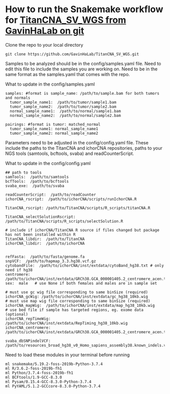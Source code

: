 # How to run the Snakemake workflow for [TitanCNA_SV_WGS from GavinHaLab on git](https://github.com/GavinHaLab/TitanCNA_SV_WGS)

Clone the repo to your local directory
```
git clone https://github.com/GavinHaLab/TitanCNA_SV_WGS.git
```

Samples to be analyzed should be in the config/samples.yaml file. Need to edit this file to include the samples you are working on. Need to be in the same format as the samples.yaml that comes with the repo.

What to update in the config/samples.yaml
```
samples: #format is sample_name: /path/to/sample.bam for both tumors and normals
  tumor_sample_name1:  /path/to/tumor/sample1.bam
  tumor_sample_name2:  /path/to/tumor/sample2.bam
  normal_sample_name1:  /path/to/normal/sample1.bam
  normal_sample_name2:  /path/to/normal/sample2.bam

pairings: #format is tumor: matched_normal
  tumor_sample_name1: normal_sample_name1
  tumor_sample_name2: normal_sample_name2
```

Parameters need to be adjusted in the config/config.yaml file. These include the paths to the TitanCNA and ichorCNA repositories, paths to your NGS tools (samtools, bcftools, svaba) and readCounterScript.

What to update in the config/config.yaml
```
## path to tools
samTools:  /path/to/samtools
bcfTools:  /path/to/bcftools
svaba_exe:  /path/to/svaba

readCounterScript:  /path/to/readCounter
ichorCNA_rscript:  /path/to/ichorCNA/scripts/runIchorCNA.R

TitanCNA_rscript: /path/to/TitanCNA/scripts/R_scripts/titanCNA.R

TitanCNA_selectSolutionRscript: /path/to/TitanCNA/scripts/R_scripts/selectSolution.R

# include if ichorCNA/TitanCNA R source if files changed but package has not been installed within R
TitanCNA_libdir:  /path/to/TitanCNA
ichorCNA_libdir:  /path/to/ichorCNA 


refFasta:  /path/to/fasta/genome.fa
snpVCF:  /path/to/hapmap_3.3.hg38.vcf.gz
cytobandFile:  /path/to/ichorCNA/inst/extdata/cytoBand_hg38.txt # only need if hg38
centromere:  /path/to/ichorCNA/inst/extdata/GRCh38.GCA_000001405.2_centromere_acen.txt
sex:  male   # use None if both females and males are in sample set

# must use gc wig file corresponding to same binSize (required)
ichorCNA_gcWig: /path/to/ichorCNA/inst/extdata/gc_hg38_10kb.wig
# must use map wig file corresponding to same binSize (required)
ichorCNA_mapWig:  /path/to/ichorCNA/inst/extdata/map_hg38_10kb.wig
# use bed file if sample has targeted regions, eg. exome data (optional)
ichorCNA_repTimeWig: /path/to/ichorCNA/inst/extdata/RepTiming_hg38_10kb.wig
ichorCNA_centromere:  /path/to/ichorCNA/inst/extdata/GRCh38.GCA_000001405.2_centromere_acen.txt

svaba_dbSNPindelVCF:  /path/to/resources_broad_hg38_v0_Homo_sapiens_assembly38.known_indels.vcf.gz
```

Need to load these modules in your terminal before running
```
ml snakemake/5.19.2-foss-2019b-Python-3.7.4
ml R/3.6.2-foss-2019b-fh1
ml Python/3.7.4-foss-2019b-fh1
ml BCFtools/1.9-GCC-8.3.0
ml Pysam/0.15.4-GCC-8.3.0-Python-3.7.4
ml PyYAML/5.1.2-GCCcore-8.3.0-Python-3.7.4
```
